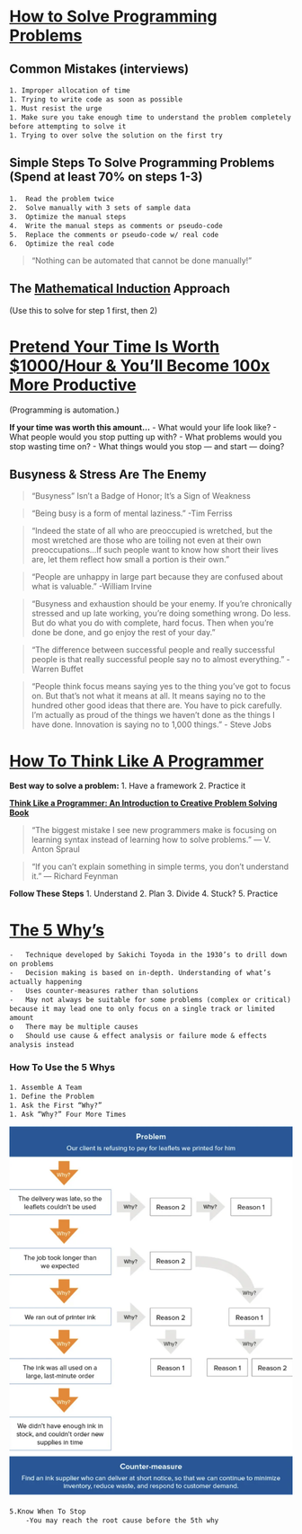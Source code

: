 # [How to Solve Programming Problems](https://simpleprogrammer.com/solving-problems-breaking-it-down/)

## Common Mistakes (interviews)
    1. Improper allocation of time
    1. Trying to write code as soon as possible
    1. Must resist the urge
    1. Make sure you take enough time to understand the problem completely before attempting to solve it
    1. Trying to over solve the solution on the first try

## Simple Steps To Solve Programming Problems (Spend at least 70% on steps 1-3)
    1.	Read the problem twice
    2.	Solve manually with 3 sets of sample data
    3.	Optimize the manual steps
    4.	Write the manual steps as comments or pseudo-code
    5.	Replace the comments or pseudo-code w/ real code
    6.	Optimize the real code

> “Nothing can be automated that cannot be done manually!”

## The [Mathematical Induction]( https://en.wikipedia.org/wiki/Mathematical_induction) Approach
(Use this to solve for step 1 first, then 2)

# [Pretend Your Time Is Worth $1000/Hour & You’ll Become 100x More Productive]( https://medium.com/swlh/pretend-your-time-is-worth-1-000-hour-and-youll-become-100x-more-productive-f04628bb3e6d)

(Programming is automation.)

**If your time was worth this amount…**
    - What would your life look like?
    - What people would you stop putting up with?
    - What problems would you stop wasting time on?
    - What things would you stop — and start — doing?

## Busyness & Stress Are The Enemy

> “Busyness” Isn’t a Badge of Honor; It’s a Sign of Weakness

> “Being busy is a form of mental laziness.” -Tim Ferriss

> “Indeed the state of all who are preoccupied is wretched, but the most wretched are those who are toiling not even at their own preoccupations…If such people want to know how short their lives are, let them reflect how small a portion is their own.”

> “People are unhappy in large part because they are confused about what is valuable.” -William Irvine

> “Busyness and exhaustion should be your enemy. If you’re chronically stressed and up late working, you’re doing something wrong. Do less. But do what you do with complete, hard focus. Then when you’re done be done, and go enjoy the rest of your day.”

> “The difference between successful people and really successful people is that really successful people say no to almost everything.” -Warren Buffet

> “People think focus means saying yes to the thing you’ve got to focus on. But that’s not what it means at all. It means saying no to the hundred other good ideas that there are. You have to pick carefully. I’m actually as proud of the things we haven’t done as the things I have done. Innovation is saying no to 1,000 things.” - Steve Jobs

# [How To Think Like A Programmer]( https://www.freecodecamp.org/news/how-to-think-like-a-programmer-lessons-in-problem-solving-d1d8bf1de7d2/)

**Best way to solve a problem:**
    1.	Have a framework
    2.	Practice it

**[Think Like a Programmer: An Introduction to Creative Problem Solving Book
](https://www.amazon.com/dp/1593274246/?tag=richardreeze-20)**

> “The biggest mistake I see new programmers make is focusing on learning syntax instead of learning how to solve   problems.” — V. Anton Spraul

> “If you can’t explain something in simple terms, you don’t understand it.” — Richard Feynman

**Follow These Steps**
    1. Understand
    2. Plan
    3. Divide
    4. Stuck?
    5. Practice

# [The 5 Why’s](https://www.mindtools.com/pages/article/newTMC_5W.htm)

    -	Technique developed by Sakichi Toyoda in the 1930’s to drill down on problems
    -	Decision making is based on in-depth. Understanding of what’s actually happening
    -	Uses counter-measures rather than solutions
    -	May not always be suitable for some problems (complex or critical) because it may lead one to only focus on a single track or limited amount
    o	There may be multiple causes
    o	Should use cause & effect analysis or failure mode & effects analysis instead

### How To Use the 5 Whys
    1. Assemble A Team
    1. Define the Problem
    1. Ask the First “Why?”
    1. Ask “Why?” Four More Times

![](5whys.png)

    5.Know When To Stop
        -You may reach the root cause before the 5th why








